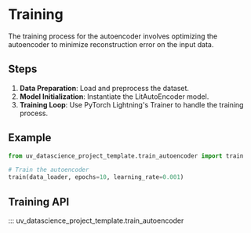 # Training

The training process for the autoencoder involves optimizing the autoencoder to minimize reconstruction error on the input data.

## Steps

1. **Data Preparation**: Load and preprocess the dataset.
2. **Model Initialization**: Instantiate the LitAutoEncoder model.
3. **Training Loop**: Use PyTorch Lightning's Trainer to handle the training process.

## Example

```python
from uv_datascience_project_template.train_autoencoder import train

# Train the autoencoder
train(data_loader, epochs=10, learning_rate=0.001)
```

## Training API

::: uv_datascience_project_template.train_autoencoder
